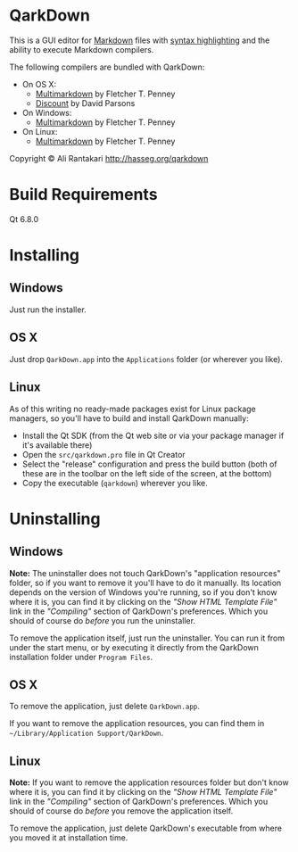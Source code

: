 QarkDown
========

This is a GUI editor for [Markdown] files with [syntax highlighting][pmh] and the ability to execute Markdown compilers.

The following compilers are bundled with QarkDown:

- On OS X:
    - [Multimarkdown] by Fletcher T. Penney
    - [Discount] by David Parsons
- On Windows:
    - [Multimarkdown] by Fletcher T. Penney
- On Linux:
    - [Multimarkdown] by Fletcher T. Penney

Copyright © Ali Rantakari
<http://hasseg.org/qarkdown>

[Markdown]: http://daringfireball.net/projects/markdown
[Multimarkdown]: http://fletcherpenney.net/multimarkdown/
[Discount]: http://www.pell.portland.or.us/~orc/Code/discount/
[pmh]: http://hasseg.org/peg-markdown-highlight


Build Requirements
==================

Qt 6.8.0


Installing
==========

## Windows

Just run the installer.

## OS X

Just drop `QarkDown.app` into the `Applications` folder (or wherever you like).

## Linux

As of this writing no ready-made packages exist for Linux package managers, so you'll have to build and install QarkDown manually:

- Install the Qt SDK (from the Qt web site or via your package manager if it's available there)
- Open the `src/qarkdown.pro` file in Qt Creator
- Select the "release" configuration and press the build button (both of these are in the toolbar on the left side of the screen, at the bottom)
- Copy the executable (`qarkdown`) wherever you like.



Uninstalling
============

## Windows

**Note:** The uninstaller does not touch QarkDown's "application resources" folder, so if you want to remove it you'll have to do it manually. Its location depends on the version of Windows you're running, so if you don't know where it is, you can find it by clicking on the _"Show HTML Template File"_ link in the _"Compiling"_ section of QarkDown's preferences. Which you should of course do _before_ you run the uninstaller.

To remove the application itself, just run the uninstaller. You can run it from under the start menu, or by executing it directly from the QarkDown installation folder under `Program Files`.

## OS X

To remove the application, just delete `QarkDown.app`.

If you want to remove the application resources, you can find them in `~/Library/Application Support/QarkDown`.

## Linux

**Note:** If you want to remove the application resources folder but don't know where it is, you can find it by clicking on the _"Show HTML Template File"_ link in the _"Compiling"_ section of QarkDown's preferences. Which you should of course do _before_ you remove the application itself.

To remove the application, just delete QarkDown's executable from where you moved it at installation time.



